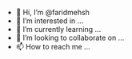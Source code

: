 - 👋 Hi, I’m @faridmehsh
- 👀 I’m interested in ...
- 🌱 I’m currently learning ...
- 💞️ I’m looking to collaborate on ...
- 📫 How to reach me ...

<!---
faridmehsh/faridmehsh is a ✨ special ✨ repository because its `README.md` (this file) appears on your GitHub profile.
You can click the Preview link to take a look at your changes.
--->
